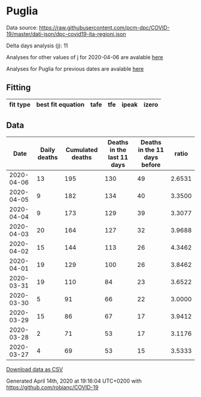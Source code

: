# Puglia

Data source: https://raw.githubusercontent.com/pcm-dpc/COVID-19/master/dati-json/dpc-covid19-ita-regioni.json

Delta days analysis (j): 11

Analyses for other values of j for 2020-04-06 are avalable [here](../2020-04-06/README.md)

Analyses for Puglia for previous dates are avalable [here](../README.md)

## Fitting 
|fit type|best fit equation|tafe|tfe|ipeak|izero|
|-------|-----|--------|------|---|---|

## Data
|Date|Daily deaths|Cumulated deaths|Deaths in the last 11 days|Deaths in the 11 days before|ratio|
|----|----------|-----------|-------|--------------------|-----|
|2020-04-06|13|195|130|49|2.6531|
|2020-04-05|9|182|134|40|3.3500|
|2020-04-04|9|173|129|39|3.3077|
|2020-04-03|20|164|127|32|3.9688|
|2020-04-02|15|144|113|26|4.3462|
|2020-04-01|19|129|100|26|3.8462|
|2020-03-31|19|110|84|23|3.6522|
|2020-03-30|5|91|66|22|3.0000|
|2020-03-29|15|86|67|17|3.9412|
|2020-03-28|2|71|53|17|3.1176|
|2020-03-27|4|69|53|15|3.5333|

[Download data as CSV](COVID-19_puglia_j11_2020-04-06.csv)

Generated April 14th, 2020 at 19:16:04 UTC+0200 with https://github.com/robianc/COVID-19
